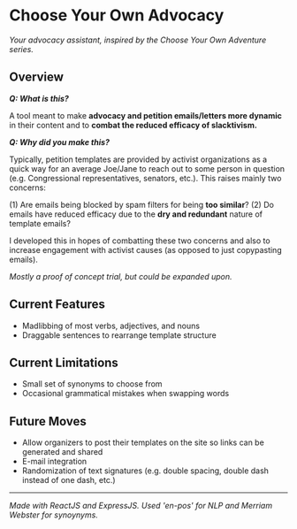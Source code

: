 # Choose Your Own Advocacy
_Your advocacy assistant, inspired by the Choose Your Own Adventure series._

## Overview

***Q: What is this?***

A tool meant to make **advocacy and petition emails/letters more dynamic** in their content and to **combat the reduced efficacy of slacktivism.**

***Q: Why did you make this?***

Typically, petition templates are provided by activist organizations as a quick way for an average Joe/Jane to reach out to some person in question (e.g. Congressional representatives, senators, etc.). This raises mainly two concerns:

(1) Are emails being blocked by spam filters for being **too similar**?
(2) Do emails have reduced efficacy due to the **dry and redundant** nature of template emails?

I developed this in hopes of combatting these two concerns and also to increase engagement with activist causes (as opposed to just copypasting emails).

*Mostly a proof of concept trial, but could be expanded upon.*

## Current Features
- Madlibbing of most verbs, adjectives, and nouns
- Draggable sentences to rearrange template structure

## Current Limitations
- Small set of synonyms to choose from
- Occasional grammatical mistakes when swapping words

## Future Moves
- Allow organizers to post their templates on the site so links can be generated and shared
- E-mail integration
- Randomization of text signatures (e.g. double spacing, double dash instead of one dash, etc.)

---
*Made with ReactJS and ExpressJS.*
*Used 'en-pos' for NLP and Merriam Webster for synoynyms.*